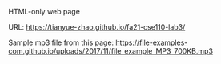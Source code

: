 HTML-only web page

URL: https://tianyue-zhao.github.io/fa21-cse110-lab3/

Sample mp3 file from this page: https://file-examples-com.github.io/uploads/2017/11/file_example_MP3_700KB.mp3

